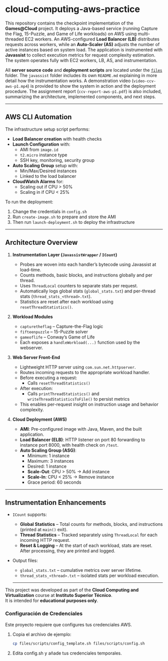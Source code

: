# cloud-computing-aws-practice

This repository contains the checkpoint implementation of the **Games@Cloud** project. It deploys a Java-based service (running Capture the Flag, 15-Puzzle, and Game of Life workloads) on AWS using multi-threaded EC2 workers. An AWS-configured **Load Balancer (LB)** distributes requests across workers, while an **Auto-Scaler (AS)** adjusts the number of active instances based on system load. The application is instrumented with **Javassist** to collect execution metrics for request complexity estimation. The system operates fully with EC2 workers, LB, AS, and instrumentation. 

All **server source code** and **deployment scripts** are located under the [`files`](./files) folder. The `javassist` folder includes its own `README.md` explaining in more detail how the instrumentation works. A demonstration video (`video-ccv-aws-p1.mp4`) is provided to show the system in action and the deployment procedure. The assignment report (`ccv-report-aws-p1.pdf`) is also included, summarizing the architecture, implemented components, and next steps.  

---

## AWS CLI Automation

The infrastructure setup script performs:  

- **Load Balancer creation** with health checks  
- **Launch Configuration** with:  
  - AMI from `image.id`  
  - `t2.micro` instance type  
  - SSH key, monitoring, security group  
- **Auto Scaling Group** setup with:  
  - Min/Max/Desired instances  
  - Linked to the load balancer  
- **CloudWatch Alarms** for:  
  - Scaling out if CPU > 50%  
  - Scaling in if CPU < 25%  

To run the deployment:  
1. Change the credentials in `config.sh`  
2. Run `create-image.sh` to prepare and store the AMI  
3. Then run `launch-deployment.sh` to deploy the infrastructure  

---

## Architecture Overview

1. **Instrumentation Layer (`JavassistWrapper` / `ICount`)**  
   - Probes are woven into each handler’s bytecode using Javassist at load-time.  
   - Counts methods, basic blocks, and instructions globally and per thread.  
   - Uses `ThreadLocal` counters to separate stats per request.  
   - Automatically logs global stats (`global_stats.txt`) and per-thread stats (`thread_stats_<thread>.txt`).  
   - Statistics are reset after each workload using `resetThreadStatistics()`.  

2. **Workload Modules**  
   - `capturetheflag` – Capture-the-Flag logic  
   - `fifteenpuzzle` – 15-Puzzle solver  
   - `gameoflife` – Conway’s Game of Life  
   - Each exposes a `handleWorkload(...)` function used by the webserver.  

3. **Web Server Front-End**  
   - Lightweight HTTP server using `com.sun.net.httpserver`.  
   - Routes incoming requests to the appropriate workload handler.  
   - Before executing a request:  
     - Calls `resetThreadStatistics()`  
   - After execution:  
     - Calls `printThreadStatistics()` and `writeThreadStatisticsToFile()` to persist metrics  
   - This enables per-request insight on instruction usage and behavior complexity.  

4. **Cloud Deployment (AWS)**  
   - **AMI**: Pre-configured image with Java, Maven, and the built application.  
   - **Load Balancer (ELB)**: HTTP listener on port 80 forwarding to instance port 8000, with health check on `/test`.  
   - **Auto Scaling Group (ASG)**:  
     - Minimum: 1 instance  
     - Maximum: 3 instances  
     - Desired: 1 instance  
     - **Scale-Out**: CPU > 50% → Add instance  
     - **Scale-In**: CPU < 25% → Remove instance  
     - Grace period: 60 seconds  

---

## Instrumentation Enhancements

- `ICount` supports:  
  - **Global Statistics** – Total counts for methods, blocks, and instructions (printed at `main()` exit).  
  - **Thread Statistics** – Tracked separately using `ThreadLocal` for each incoming HTTP request.  
  - **Reset & Logging** – At the start of each workload, stats are reset. After processing, they are printed and logged.  

- Output files:  
  - `global_stats.txt` – cumulative metrics over server lifetime.  
  - `thread_stats_<thread>.txt` – isolated stats per workload execution.  

  ---

This project was developed as part of the **Cloud Computing and Virtualization** course at **Instituto Superior Técnico**.  
It is intended for **educational purposes only**.

### Configuración de Credenciales

Este proyecto requiere que configures tus credenciales AWS. 

1. Copia el archivo de ejemplo:
   ```bash
   cp files/scripts/config_template.sh files/scripts/config.sh
   ```
2. Edita config.sh y añade tus credenciales temporales.